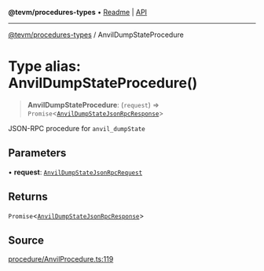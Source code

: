 **@tevm/procedures-types** • [Readme](../README.md) \| [API](../globals.md)

***

[@tevm/procedures-types](../README.md) / AnvilDumpStateProcedure

# Type alias: AnvilDumpStateProcedure()

> **AnvilDumpStateProcedure**: (`request`) => `Promise`\<[`AnvilDumpStateJsonRpcResponse`](AnvilDumpStateJsonRpcResponse.md)\>

JSON-RPC procedure for `anvil_dumpState`

## Parameters

• **request**: [`AnvilDumpStateJsonRpcRequest`](AnvilDumpStateJsonRpcRequest.md)

## Returns

`Promise`\<[`AnvilDumpStateJsonRpcResponse`](AnvilDumpStateJsonRpcResponse.md)\>

## Source

[procedure/AnvilProcedure.ts:119](https://github.com/evmts/tevm-monorepo/blob/main/packages/procedures-types/src/procedure/AnvilProcedure.ts#L119)
